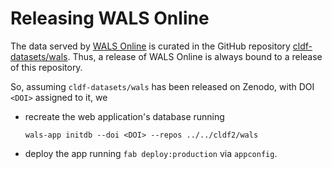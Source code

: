 # Releasing WALS Online

The data served by [WALS Online](https://wals.info) is curated in the GitHub
repository [cldf-datasets/wals](https://github.com/cldf-datasets/wals).
Thus, a release of WALS Online is always bound to a release of this repository.

So, assuming `cldf-datasets/wals` has been released on Zenodo, with DOI `<DOI>`
assigned to it, we

- recreate the web application's database running
  ```shell script
  wals-app initdb --doi <DOI> --repos ../../cldf2/wals
  ```
- deploy the app running `fab deploy:production` via `appconfig`.
